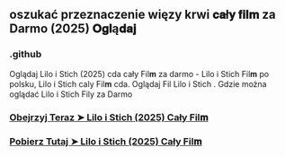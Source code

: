 ## oszukać przeznaczenie więzy krwi 𝐜𝐚ł𝐲 𝐟𝐢𝐥𝐦 za Darmo (2025) 𝐎𝐠𝐥ą𝐝𝐚𝐣

### .github

Oglądaj Lilo i Stich (2025) cda cały Fil𝐦 za darmo - Lilo i Stich Fil𝐦  po polsku, Lilo i Stich caly Fil𝐦 cda. Oglądaj Fil Lilo i Stich . Gdzie można oglądać Lilo i Stich Fily za Darmo

### [Obejrzyj Teraz ➤ Lilo i Stich (2025) Cały Fil𝐦 ](https://watching4khdmovies.blogspot.com/2025/05/bloodlines.html)

### [Pobierz Tutaj ➤ Lilo i Stich (2025) Cały Fil𝐦 ](https://watching4khdmovies.blogspot.com/2025/05/bloodlines.html)

